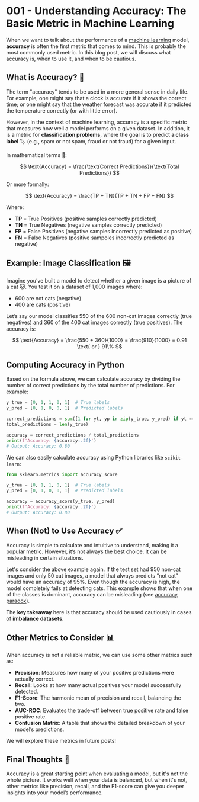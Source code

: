 # 001 - Understanding Accuracy: The Basic Metric in Machine Learning

When we want to talk about the performance of a [machine learning](https://en.wikipedia.org/wiki/Machine_learning) model, **accuracy** is often the first metric that comes to mind. This is probably the most commonly used metric. In this blog post, we will discuss what accuracy is, when to use it, and when to be cautious.

## What is Accuracy? 🎯

The term "accuracy" tends to be used in a more general sense in daily life. For example, one might say that a clock is accurate if it shows the correct time; or one might say that the weather forecast was accurate if it predicted the temperature correctly (or with little error).

However, in the context of machine learning, accuracy is a specific metric that measures how well a model performs on a given dataset. In addition, it is a metric for **classification problems**, where the goal is to predict **a class label** 🏷️ (e.g., spam or not spam, fraud or not fraud) for a given input.

In mathematical terms 📐: 

$$
\text{Accuracy} = \frac{\text{Correct Predictions}}{\text{Total Predictions}}
$$

Or more formally:

$$
\text{Accuracy} = \frac{TP + TN}{TP + TN + FP + FN}
$$

Where:
- **TP** = True Positives (positive samples correctly predicted)
- **TN** = True Negatives (negative samples correctly predicted)
- **FP** = False Positives (negative samples incorrectly predicted as positive)
- **FN** = False Negatives (positive sampoles incorrectly predicted as negative)

## Example: Image Classification 🖼️

Imagine you’ve built a model to detect whether a given image is a picture of a cat 🐱. You test it on a dataset of 1,000 images where:
- 600 are not cats (negative)
- 400 are cats (positive)

Let’s say our model classifies 550 of the 600 non-cat images correctly (true negatives) and 360 of the 400 cat images correctly (true positives). The accuracy is:

$$
\text{Accuracy} = \frac{550 + 360}{1000} = \frac{910}{1000} = 0.91 \text{ or } 91\%
$$

## Computing Accuracy in Python

Based on the formula above, we can calculate accuracy by dividing the number of correct predictions by the total number of predictions. For example:

```python
y_true = [0, 1, 1, 0, 1]  # True labels
y_pred = [0, 1, 0, 0, 1]  # Predicted labels

correct_predictions = sum([1 for yt, yp in zip(y_true, y_pred) if yt == yp])
total_predictions = len(y_true)

accuracy = correct_predictions / total_predictions
print(f'Accuracy: {accuracy:.2f}')
# Output: Accuracy: 0.80
```

We can also easily calculate accuracy using Python libraries like `scikit-learn`:

```python
from sklearn.metrics import accuracy_score

y_true = [0, 1, 1, 0, 1]  # True labels
y_pred = [0, 1, 0, 0, 1]  # Predicted labels

accuracy = accuracy_score(y_true, y_pred)
print(f'Accuracy: {accuracy:.2f}')
# Output: Accuracy: 0.80
```

## When (Not) to Use Accuracy ✅

Accuracy is simple to calculate and intuitive to understand, making it a popular metric. However, it’s not always the best choice. It can be misleading in certain situations.

Let's consider the above example again. If the test set had 950 non-cat images and only 50 cat images, a model that always predicts “not cat” would have an accuracy of 95%. Even though the accuracy is high, the model completely fails at detecting cats. This example shows that when one of the classes is dominant, accuracy can be misleading (see [accuracy paradox](https://en.wikipedia.org/wiki/Accuracy_paradox)).

The **key takeaway** here is that accuracy should be used cautiously in cases of **imbalance datasets**.

## Other Metrics to Consider 📊

When accuracy is not a reliable metric, we can use some other metrics such as:
- **Precision**: Measures how many of your positive predictions were actually correct.
- **Recall**: Looks at how many actual positives your model successfully detected.
- **F1-Score**: The harmonic mean of precision and recall, balancing the two.
- **AUC-ROC**: Evaluates the trade-off between true positive rate and false positive rate.
- **Confusion Matrix**: A table that shows the detailed breakdown of your model’s predictions.

We will explore these metrics in future posts!

## Final Thoughts 💭

Accuracy is a great starting point when evaluating a model, but it's not the whole picture. It works well when your data is balanced, but when it's not, other metrics like precision, recall, and the F1-score can give you deeper insights into your model’s performance.
